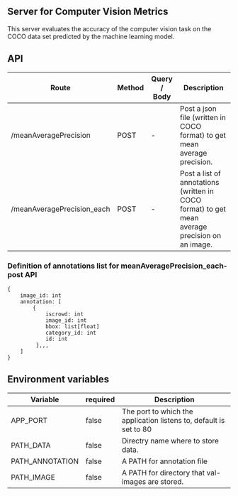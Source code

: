 
## Server for Computer Vision Metrics  
This server evaluates the accuracy of the computer vision task on the COCO data set 
predicted by the machine learning model.

## API

| Route | Method | Query / Body | Description |
| --- | --- | --- | --- |
| /meanAveragePrecision | POST | - | Post a json file (written in COCO format) to get mean average precision. |
| /meanAveragePrecision_each | POST | - | Post a list of annotations (written in COCO format) to get mean average precision on an image.|

### Definition of annotations list for meanAveragePrecision_each-post API

```
{
    image_id: int
    annotation: [
        {
            iscrowd: int
            image_id: int
            bbox: list[float]
            category_id: int
            id: int
         },,,
    ]
}
```

## Environment variables
| Variable | required | Description |
| --- | --- | --- |
| APP_PORT | false | The port to which the application listens to, default is set to 80 |
| PATH_DATA | false | Directry name where to store data. |
| PATH_ANNOTATION | false | A PATH for annotation file |
| PATH_IMAGE | false | A PATH for directory that val-images are stored. |

